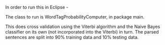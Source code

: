In order to run this in Eclipse -

The class to run is WordTagProbabilityComputer, in package main.

This does cross validation using the Viterbi algorithm and the Naive Bayes classifier on its own (not incorporated into the Viterbi) in turn.
The parsed sentences are split into 90% training data and 10% testing data.

